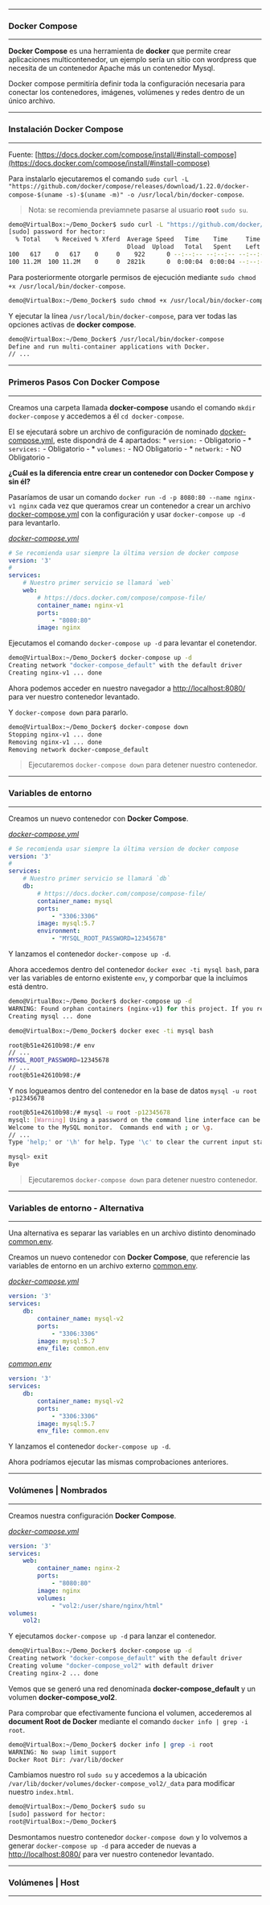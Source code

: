 --------------------------------------------------------------------------

### Docker Compose

--------------------------------------------------------------------------

**Docker Compose** es una herramienta de **docker** que permite crear aplicaciones multicontenedor, un ejemplo sería un sitio con wordpress que necesita de un contenedor Apache más un contenedor Mysql.

Docker compose permitiría definir toda la configuración necesaria para conectar los contenedores, imágenes, volúmenes y redes dentro de un único archivo.

--------------------------------------------------------------------------

### Instalación Docker Compose

--------------------------------------------------------------------------

Fuente: [https://docs.docker.com/compose/install/#install-compose](https://docs.docker.com/compose/install/#install-compose)

Para instalarlo ejecutaremos el comando `sudo curl -L "https://github.com/docker/compose/releases/download/1.22.0/docker-compose-$(uname -s)-$(uname -m)" -o /usr/local/bin/docker-compose`.

> Nota: se recomienda previamnete pasarse al usuario **root** `sudo su`.

```bash
demo@VirtualBox:~/Demo_Docker$ sudo curl -L "https://github.com/docker/compose/releases/download/1.22.0/docker-compose-$(uname -s)-$(uname -m)" -o /usr/local/bin/docker-compose
[sudo] password for hector:
  % Total    % Received % Xferd  Average Speed   Time    Time     Time  Current
                                 Dload  Upload   Total   Spent    Left  Speed
100   617    0   617    0     0    922      0 --:--:-- --:--:-- --:--:--   920
100 11.2M  100 11.2M    0     0  2821k      0  0:00:04  0:00:04 --:--:-- 4291k
```

Para posteriormente otorgarle permisos de ejecución mediante `sudo chmod +x /usr/local/bin/docker-compose`.

```bash
demo@VirtualBox:~/Demo_Docker$ sudo chmod +x /usr/local/bin/docker-compose
```

Y ejecutar la línea `/usr/local/bin/docker-compose`, para ver todas las opciones activas de **docker compose**.

```bash
demo@VirtualBox:~/Demo_Docker$ /usr/local/bin/docker-compose
Define and run multi-container applications with Docker.
// ...
```

--------------------------------------------------------------------------

### Primeros Pasos Con Docker Compose

--------------------------------------------------------------------------

Creamos una carpeta llamada **docker-compose** usando el comando `mkdir docker-compose` y accedemos a él `cd docker-compose`.

El se ejecutará sobre un archivo de configuración de nominado [docker-compose.yml](./docker-compose.yml), este dispondrá de 4 apartados:
    * `version:` - Obligatorio - 
    * `services:` - Obligatorio - 
    * `volumes:` - NO Obligatorio - 
    * `network:` - NO Obligatorio - 

**¿Cuál es la diferencia entre crear un contenedor con Docker Compose y sin él?**  

Pasaríamos de usar un comando `docker run -d -p 8080:80 --name nginx-v1 nginx` cada vez que queramos crear un contenedor a crear un archivo [docker-compose.yml](./docker-compose.yml) con la configuración y usar `docker-compose up -d` para levantarlo. 

_[docker-compose.yml](./docker-compose.yml)_
```yml
# Se recomienda usar siempre la última version de docker compose
version: '3'
# 
services:
    # Nuestro primer servicio se llamará `web`
    web:
        # https://docs.docker.com/compose/compose-file/
        container_name: nginx-v1
        ports:
            - "8080:80"
        image: nginx
```     

Ejecutamos el comando `docker-compose up -d` para levantar el conetendor.

```bash
demo@VirtualBox:~/Demo_Docker$ docker-compose up -d
Creating network "docker-compose_default" with the default driver
Creating nginx-v1 ... done
```

Ahora podemos acceder en nuestro navegador a [http://localhost:8080/](http://localhost:8080/) para ver nuestro contenedor levantado.

Y `docker-compose down` para pararlo.

```bash
demo@VirtualBox:~/Demo_Docker$ docker-compose down
Stopping nginx-v1 ... done
Removing nginx-v1 ... done
Removing network docker-compose_default
```

> Ejecutaremos `docker-compose down` para detener nuestro contenedor.

--------------------------------------------------------------------------

### Variables de entorno

--------------------------------------------------------------------------

Creamos un nuevo contenedor con **Docker Compose**.

_[docker-compose.yml](./docker-compose.yml)_
```yml
# Se recomienda usar siempre la última version de docker compose
version: '3'
# 
services:
    # Nuestro primer servicio se llamará `db`
    db:
        # https://docs.docker.com/compose/compose-file/
        container_name: mysql
        ports:
            - "3306:3306"
        image: mysql:5.7
        environment:
            - "MYSQL_ROOT_PASSWORD=12345678"
```

Y lanzamos el contenedor `docker-compose up -d`.

Ahora accedemos dentro del contenedor `docker exec -ti mysql bash`, para ver las variables de entorno existente `env`, y comporbar que la incluimos está dentro.

```bash
demo@VirtualBox:~/Demo_Docker$ docker-compose up -d
WARNING: Found orphan containers (nginx-v1) for this project. If you removed or renamed this service in your compose file, you can run this command with the --remove-orphans flag to clean it up.
Creating mysql ... done

demo@VirtualBox:~/Demo_Docker$ docker exec -ti mysql bash

root@b51e42610b98:/# env
// ...
MYSQL_ROOT_PASSWORD=12345678
// ...
root@b51e42610b98:/#
```

Y nos logueamos dentro del contenedor en la base de datos `mysql -u root -p12345678`

```bash
root@b51e42610b98:/# mysql -u root -p12345678
mysql: [Warning] Using a password on the command line interface can be insecure.
Welcome to the MySQL monitor.  Commands end with ; or \g.
// ...
Type 'help;' or '\h' for help. Type '\c' to clear the current input statement.

mysql> exit
Bye
```
> Ejecutaremos `docker-compose down` para detener nuestro contenedor.

--------------------------------------------------------------------------

### Variables de entorno - Alternativa

--------------------------------------------------------------------------

Una alternativa es separar las variables en un archivo distinto denominado [common.env](./common.env).

Creamos un nuevo contenedor con **Docker Compose**, que referencie las variables de entorno en un archivo externo [common.env](./common.env).

_[docker-compose.yml](./docker-compose.yml)_
```yml
version: '3'
services:
    db:
        container_name: mysql-v2
        ports:
            - "3306:3306"
        image: mysql:5.7
        env_file: common.env
```

_[common.env](./common.env)_
```yml
version: '3'
services:
    db:
        container_name: mysql-v2
        ports:
            - "3306:3306"
        image: mysql:5.7
        env_file: common.env
```

Y lanzamos el contenedor `docker-compose up -d`.

Ahora podríamos ejecutar las mismas comprobaciones anteriores.

--------------------------------------------------------------------------

### Volúmenes | Nombrados

--------------------------------------------------------------------------

Creamos nuestra configuración **Docker Compose**.

_[docker-compose.yml](./docker-compose.yml)_
```yml
version: '3'
services:
    web:
        container_name: nginx-2
        ports:
            - "8080:80"
        image: nginx
        volumes:
            - "vol2:/user/share/nginx/html"
volumes:
    vol2:
```

Y ejecutamos `docker-compose up -d` para lanzar el contenedor.

```bash
demo@VirtualBox:~/Demo_Docker$ docker-compose up -d
Creating network "docker-compose_default" with the default driver
Creating volume "docker-compose_vol2" with default driver
Creating nginx-2 ... done
```

Vemos que se generó una red denominada **docker-compose_default** y un volumen **docker-compose_vol2**.

Para comprobar que efectivamente funciona el volumen, accederemos al **document Root de Docker** mediante el comando `docker info | grep -i root`.

```bash
demo@VirtualBox:~/Demo_Docker$ docker info | grep -i root
WARNING: No swap limit support
Docker Root Dir: /var/lib/docker
```

Cambiamos nuestro rol `sudo su` y accedemos a la ubicación `/var/lib/docker/volumes/docker-compose_vol2/_data` para modificar nuestro `index.html`.

```bash
demo@VirtualBox:~/Demo_Docker$ sudo su
[sudo] password for hector:
root@VirtualBox:~/Demo_Docker$ 
```

Desmontamos nuestro contenedor `docker-compose down` y lo volvemos a generar `docker-compose up -d` para acceder de nuevas a [http://localhost:8080/](http://localhost:8080/) para ver nuestro contenedor levantado. 

--------------------------------------------------------------------------

### Volúmenes | Host

--------------------------------------------------------------------------
